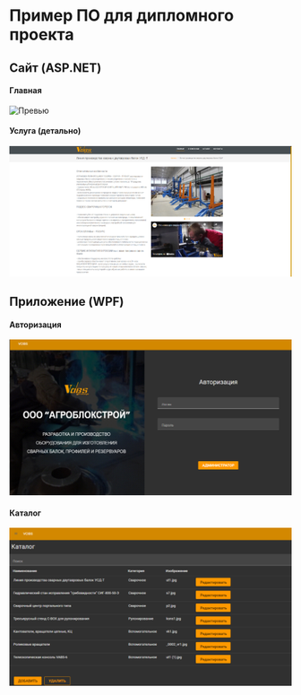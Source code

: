 # Пример ПО для дипломного проекта

## Сайт (ASP.NET)
#### Главная
![Превью](img/1.png)

#### Услуга (детально)
![Превью](img/2.png)

## Приложение (WPF)
#### Авторизация
![Превью](img/3.png)

#### Каталог
![Превью](img/4.png)
